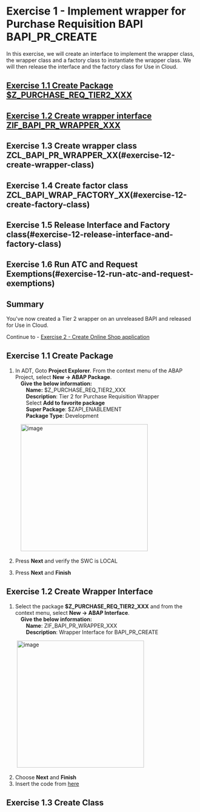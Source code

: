 # Exercise 1 - Implement wrapper for Purchase Requisition BAPI BAPI_PR_CREATE
In this exercise, we will create an interface to implement the wrapper class, the wrapper class and a factory class to instantiate the wrapper class. We will then release the interface and the factory class for Use in Cloud.

## [Exercise 1.1 Create Package $Z_PURCHASE_REQ_TIER2_XXX](#exercise-11-create-package) 
## [Exercise 1.2 Create wrapper interface ZIF_BAPI_PR_WRAPPER_XXX](#exercise-12-create-wrapper-interface)
## Exercise 1.3 Create wrapper class ZCL_BAPI_PR_WRAPPER_XX(#exercise-12-create-wrapper-class)  
## Exercise 1.4 Create factor class ZCL_BAPI_WRAP_FACTORY_XX(#exercise-12-create-factory-class) 
## Exercise 1.5 Release Interface and Factory class(#exercise-12-release-interface-and-factory-class) 
## Exercise 1.6 Run ATC and Request Exemptions(#exercise-12-run-atc-and-request-exemptions) 
## Summary
You've now created a Tier 2 wrapper on an unreleased BAPI and released for Use in Cloud.

Continue to - [Exercise 2 - Create Online Shop application](../ex2/README.md)

## Exercise 1.1 Create Package
1. In ADT, Goto **Project Explorer**. From the context menu of the ABAP Project, select **New -> ABAP Package**.    
   &emsp;**Give the below information:**  
   &emsp;&emsp;**Name:** $Z_PURCHASE_REQ_TIER2_XXX  
   &emsp;&emsp;**Description**: Tier 2 for Purchase Requisition Wrapper  
   &emsp;&emsp;Select **Add to favorite package**  
   &emsp;&emsp;**Super Package**: $ZAPI_ENABLEMENT   
   &emsp;&emsp;**Package Type**: Development

   &emsp;<img width="335" alt="image" src="https://github.com/SAP-samples/teched2023-DT168/assets/102820487/d7b2fee7-6556-4b31-8386-aaa018df1c24">

2. Press **Next** and verify the SWC is LOCAL
3. Press **Next** and **Finish**

## Exercise 1.2 Create Wrapper Interface  
1. Select the package **$Z_PURCHASE_REQ_TIER2_XXX** and from the context menu, select **New -> ABAP Interface**.  
&emsp;**Give the below information:**  
&emsp;&emsp;**Name**: ZIF_BAPI_PR_WRAPPER_XXX  
&emsp;&emsp;**Description**: Wrapper Interface for BAPI_PR_CREATE  

&emsp;&emsp;<img width="335" alt="image" src="https://github.com/SAP-samples/teched2023-DT168/assets/102820487/f7d54fd5-cf22-463b-95d7-186b7934c149">
 
 
2. Choose **Next** and **Finish**  
3. Insert the code from [here](../src/zif_bapi_pr_wrapper_xxx.txt) 

   
## Exercise 1.3 Create Class  

